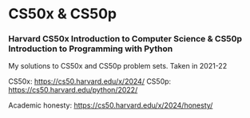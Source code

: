 <h1>CS50x & CS50p</h1>

<h3>Harvard CS50x Introduction to Computer Science & CS50p Introduction to Programming with Python</h3>

My solutions to CS50x and CS50p problem sets. Taken in 2021-22

CS50x: https://cs50.harvard.edu/x/2024/
CS50p: https://cs50.harvard.edu/python/2022/

Academic honesty: https://cs50.harvard.edu/x/2024/honesty/
